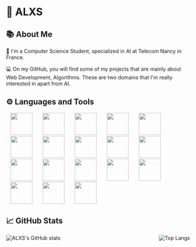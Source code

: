 
# 🐻 ALXS

## 📚 About Me

🔬 I'm a Computer Science Student, specialized in AI at Telecom Nancy in France.

💻 On my GitHub, you will find some of my projects that are mainly about Web Development, Algorithms. These are two domains that I'm really interested in apart from AI.

## ⚙️ Languages and Tools

<a href="https://www.python.org/" style="text-decoration: none; color: transparent; margin: 12px;">
    <img class="tech-icon" alt="Python" 
    style="width: 60px;"src="https://cdn.jsdelivr.net/gh/devicons/devicon/icons/python/python-original.svg" />
</a>
<a href="https://www.rust-lang.org/" style="text-decoration: none; color: transparent; margin: 12px;">
    <img class="tech-icon" alt="Rust" 
    style="width: 60px;"src="https://cdn.jsdelivr.net/gh/devicons/devicon/icons/rust/rust-original.svg" />
</a>
<a href="https://www.cprogramming.com/" style="text-decoration: none; color: transparent; margin: 12px;">
    <img class="tech-icon" alt="C"
    style="width: 60px;" src="https://cdn.jsdelivr.net/gh/devicons/devicon/icons/c/c-original.svg" />
</a>
<a href="https://www.cplusplus.com/" style="text-decoration: none; color: transparent; margin: 12px;">
    <img class="tech-icon" alt="C++" 
    style="width: 60px;" src="https://cdn.jsdelivr.net/gh/devicons/devicon/icons/cplusplus/cplusplus-original.svg" />
</a>
<a href="https://www.javascript.com/" style="text-decoration: none; color: transparent; margin: 12px;">
    <img class="tech-icon" alt="JavaScript"
    style="width: 60px;" src="https://cdn.jsdelivr.net/gh/devicons/devicon/icons/javascript/javascript-original.svg" />
</a>
<a href="https://developer.mozilla.org/en-US/docs/Web/HTML" style="text-decoration: none; color: transparent; margin: 12px;">
    <img class="tech-icon" alt="HTML5"
    style="width: 60px;" src="https://cdn.jsdelivr.net/gh/devicons/devicon/icons/html5/html5-original.svg" />
</a>
<a href="https://developer.mozilla.org/en-US/docs/Web/CSS" style="text-decoration: none; color: transparent; margin: 12px;">
    <img class="tech-icon" alt="CSS3"
    style="width: 60px;" src="https://cdn.jsdelivr.net/gh/devicons/devicon/icons/css3/css3-original.svg" />
</a>
<a href="https://nodejs.org/en/" style="text-decoration: none; color: transparent; margin: 12px;">
    <img class="tech-icon" alt="Node.js"
    style="width: 60px;" src="https://cdn.jsdelivr.net/gh/devicons/devicon/icons/nodejs/nodejs-original.svg" />
</a>
<a href="https://reactjs.org/" style="text-decoration: none; color: transparent; margin: 12px;">
    <img class="tech-icon" alt="React"
    style="width: 60px;" src="https://cdn.jsdelivr.net/gh/devicons/devicon/icons/react/react-original.svg" />
</a>
<a href="https://tauri.studio/" style="text-decoration: none; color: transparent; margin: 12px;">
    <img class="tech-icon" alt="Tauri"
    style="width: 60px;" src="https://cdn.jsdelivr.net/gh/devicons/devicon/icons/tauri/tauri-original.svg" />
</a>
<a href="https://git-scm.com/" style="text-decoration: none; color: transparent; margin: 12px;">
    <img class="tech-icon" alt="Git"
    style="width: 60px;" src="https://cdn.jsdelivr.net/gh/devicons/devicon/icons/git/git-original.svg" />
</a>
<a href="https://github.com/" style="text-decoration: none; color: transparent; margin: 12px;">
    <img class="tech-icon" alt="GitHub"
    style="width: 60px;" src="https://cdn.jsdelivr.net/gh/devicons/devicon/icons/github/github-original.svg" />
</a>
<a href="https://www.docker.com/" style="text-decoration: none; color: transparent; margin: 12px;">
    <img class="tech-icon" alt="Docker"
    style="width: 60px;" src="https://cdn.jsdelivr.net/gh/devicons/devicon/icons/docker/docker-original.svg" />
</a>
<a href="https://www.linux.org/" style="text-decoration: none; color: transparent; margin: 12px;">
    <img class="tech-icon" alt="Linux"
    style="width: 60px;" src="https://cdn.jsdelivr.net/gh/devicons/devicon/icons/linux/linux-original.svg" />
</a>
<a href="https://code.visualstudio.com/" style="text-decoration: none; color: transparent; margin: 12px;">
    <img class="tech-icon" alt="VSCode"
    style="width: 60px;" src="https://cdn.jsdelivr.net/gh/devicons/devicon/icons/vscode/vscode-original.svg" />
</a>
<a href="https://www.mongodb.com/" style="text-decoration: none; color: transparent; margin: 12px;">
    <img class="tech-icon" alt="MongoDB"
    style="width: 60px;" src="https://cdn.jsdelivr.net/gh/devicons/devicon/icons/mongodb/mongodb-original.svg" />
</a>
<a href="https://www.sqlite.org/index.html" style="text-decoration: none; color: transparent; margin: 12px;">
    <img class="tech-icon" alt="SQLite"
    style="width: 60px;" src="https://cdn.jsdelivr.net/gh/devicons/devicon/icons/sqlite/sqlite-original.svg" />
</a>
<a href="https://www.java.com/" style="text-decoration: none; color: transparent; margin: 12px;">
    <img class="tech-icon" alt="Java"
    style="width: 60px;" src="https://cdn.jsdelivr.net/gh/devicons/devicon/icons/java/java-original.svg" />
</a>

## 📈 GitHub Stats

<div style="display: flex; justify-content: space-between; align-items: center;">
    <img src="https://github-readme-stats.vercel.app/api?username=ALXS-GitHub&show_icons=true&theme=highcontrast" alt="ALXS's GitHub stats" />
    <img src="https://github-readme-stats.vercel.app/api/top-langs/?username=ALXS-GitHub&layout=compact&theme=highcontrast" alt="Top Langs" />
</div>




